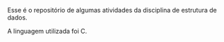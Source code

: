 Esse é o repositório de algumas atividades da disciplina de estrutura de dados.

A linguagem utilizada foi C.
